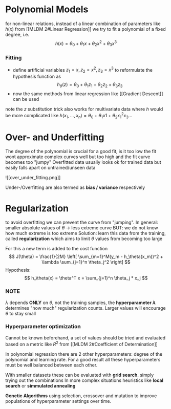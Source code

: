 
# Polynomial Models

for non-linear relations, instead of a linear combination of parameters like $h(x)$ from [[MLDM 2#Linear Regression]] we try to fit a polynomial of a fixed degree, i.e.
$$
h(x) =  \theta_0 + \theta_1 x + \theta_2 x^2 + \theta_3 x^3
$$


### Fitting

- define artificial variables $z_1 = x, z_2 = x^2, z_3 = x^3$ to reformulate the hypothesis function as
$$
h_{\theta}(z) =  \theta_0 + \theta_1 z_1 + \theta_2 z_2 + \theta_3 z_3
$$
- now the same methods from linear regression like [[Gradient Descent]] can be used


note the $z$ substitution trick also works for multivariate data where $h$ would be more complicated like $h(x_1, ...,x_n) = \theta_0 +  \theta_1 x1 + \theta_2 x_1^2 x_3 ...$ 





# Over- and Underfitting

The degree of the polynomial is crucial for a good fit, is it too low the fit wont approximate complex curves well but too high and the fit curve becomes too "jumpy"
Overfitted data usually looks ok for trained data but easily falls apart on untrained/unseen data

![[over_under_fitting.png]]

Under-/Overfitting are also termed as **bias / variance** respectively
 



# Regularization

to avoid overfitting we can prevent the curve from "jumping". 
In general: smaller absolute values of $\theta$ -> less extreme curve
	BUT: we do not know how much extreme is too extreme
Solution: learn this data from the training, called **regularization** which aims to limit $\theta$ values from becoming too large

For this a new term is added to the cost function
$$
J(\theta) = \frac{1}{2M} \left[ \sum_{m=1}^M(y_m - h_\theta(x_m))^2 + \lambda \sum_{j=1}^n \theta_j^2 \right]
$$
Hypothesis:
$$
h_\theta(x) = \theta^T x = \sum_{j=1}^n \theta_j * x_j
$$

### NOTE
$\lambda$ depends **ONLY** on $\theta$, not the training samples, the **hyperparameter $\lambda$** determines "how much" regularization counts. Larger values will encourage $\theta$ to stay small


### Hyperparameter optimization

Cannot be known beforehand, a set of values should be tried and evaluated based on a metric like $R^2$ from [[MLDM 2#Coefficient of Determination]]

In polynomial regression there are 2 other hyperparameters: degree of the polynomial and learning rate.
For a good result all these hyperparameters must be well balanced between each other.

With smaller datasets these can be evaluated with **grid search**. simply trying out the combinations
In more complex situations heuristics like **local search** or **simmulated annealing**

**Genetic Algorithms** using selection, crossover and mutation to improve populations of hyperparameter settings over time.